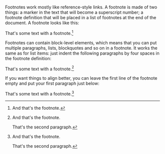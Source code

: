 Footnotes work mostly like reference-style links. A footnote is made of two things: a marker in the text that will become a superscript number; a footnote definition that will be placed in a list of footnotes at the end of the document. A footnote looks like this:

That's some text with a footnote.[^1]

[^1]: And that's the footnote.

Footnotes can contain block-level elements, which means that you can put multiple paragraphs, lists, blockquotes and so on in a footnote. It works the same as for list items: just indent the following paragraphs by four spaces in the footnote definition:


That's some text with a footnote.[^2]

[^2]: And that's the footnote.

    That's the second paragraph.

If you want things to align better, you can leave the first line of the footnote empty and put your first paragraph just below:

That's some text with a footnote.[^XX]

[^XX]:
    And that's the footnote.

    That's the second paragraph.

